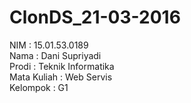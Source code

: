 # ClonDS_21-03-2016
NIM         : 15.01.53.0189<br>
Nama        : Dani Supriyadi<br>
Prodi       : Teknik Informatika<br>
Mata Kuliah : Web Servis<br>
Kelompok    : G1
